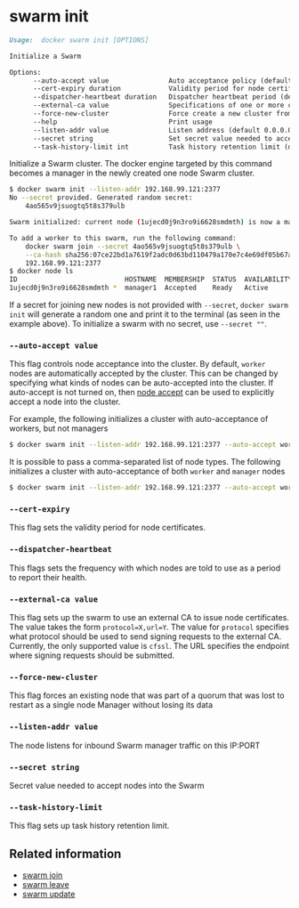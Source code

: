 <!--[metadata]>
+++
title = "swarm init"
description = "The swarm init command description and usage"
keywords = ["swarm, init"]
advisory = "rc"
[menu.main]
parent = "smn_cli"
+++
<![end-metadata]-->

# swarm init

```markdown
Usage:  docker swarm init [OPTIONS]

Initialize a Swarm

Options:
      --auto-accept value               Auto acceptance policy (default worker)
      --cert-expiry duration            Validity period for node certificates (default 2160h0m0s)
      --dispatcher-heartbeat duration   Dispatcher heartbeat period (default 5s)
      --external-ca value               Specifications of one or more certificate signing endpoints
      --force-new-cluster               Force create a new cluster from current state.
      --help                            Print usage
      --listen-addr value               Listen address (default 0.0.0.0:2377)
      --secret string                   Set secret value needed to accept nodes into cluster
      --task-history-limit int          Task history retention limit (default 10)
```

Initialize a Swarm cluster. The docker engine targeted by this command becomes a manager
in the newly created one node Swarm cluster.


```bash
$ docker swarm init --listen-addr 192.168.99.121:2377
No --secret provided. Generated random secret:
	4ao565v9jsuogtq5t8s379ulb

Swarm initialized: current node (1ujecd0j9n3ro9i6628smdmth) is now a manager.

To add a worker to this swarm, run the following command:
	docker swarm join --secret 4ao565v9jsuogtq5t8s379ulb \
	--ca-hash sha256:07ce22bd1a7619f2adc0d63bd110479a170e7c4e69df05b67a1aa2705c88ef09 \
	192.168.99.121:2377
$ docker node ls
ID                           HOSTNAME  MEMBERSHIP  STATUS  AVAILABILITY  MANAGER STATUS          LEADER
1ujecd0j9n3ro9i6628smdmth *  manager1  Accepted    Ready   Active        Reachable               Yes
```

If a secret for joining new nodes is not provided with `--secret`, `docker swarm init` will
generate a random one and print it to the terminal (as seen in the example above). To initialize
a swarm with no secret, use `--secret ""`.

### `--auto-accept value`

This flag controls node acceptance into the cluster. By default, `worker` nodes are
automatically accepted by the cluster. This can be changed by specifying what kinds of nodes
can be auto-accepted into the cluster. If auto-accept is not turned on, then
[node accept](node_accept.md) can be used to explicitly accept a node into the cluster.

For example, the following initializes a cluster with auto-acceptance of workers, but not managers


```bash
$ docker swarm init --listen-addr 192.168.99.121:2377 --auto-accept worker
```

It is possible to pass a comma-separated list of node types. The following initializes a cluster
with auto-acceptance of both `worker` and `manager` nodes

```bash
$ docker swarm init --listen-addr 192.168.99.121:2377 --auto-accept worker,manager
```

### `--cert-expiry`

This flag sets the validity period for node certificates.

### `--dispatcher-heartbeat`

This flags sets the frequency with which nodes are told to use as a
period to report their health.

### `--external-ca value`

This flag sets up the swarm to use an external CA to issue node certificates. The value takes
the form `protocol=X,url=Y`. The value for `protocol` specifies what protocol should be used
to send signing requests to the external CA. Currently, the only supported value is `cfssl`.
The URL specifies the endpoint where signing requests should be submitted.

### `--force-new-cluster`

This flag forces an existing node that was part of a quorum that was lost to restart as a single node Manager without losing its data

### `--listen-addr value`

The node listens for inbound Swarm manager traffic on this IP:PORT

### `--secret string`

Secret value needed to accept nodes into the Swarm

### `--task-history-limit`

This flag sets up task history retention limit.

## Related information

* [swarm join](swarm_join.md)
* [swarm leave](swarm_leave.md)
* [swarm update](swarm_update.md)
